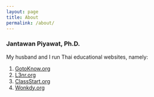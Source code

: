 ```yaml
---
layout: page
title: About
permalink: /about/
---
```


### Jantawan Piyawat, Ph.D.

My husband and I run Thai educational websites, namely:

1. [GotoKnow.org](http://gotoknow.org)
1. [L3nr.org](http://l3nr.org)
1. [ClassStart.org](http://classstart.org)
1. [Wonkdy.org](http://wonkdy.org)

